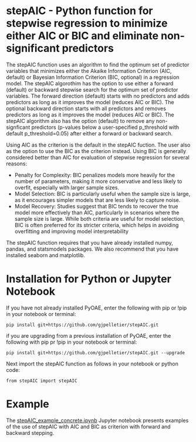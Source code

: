 
# stepAIC - Python function for stepwise regression to minimize either AIC or BIC and eliminate non-significant predictors

The stepAIC function uses an algorithm to find the optimum set of predictor variables that minimizes either the Akaike Information Criterion (AIC, default) or Bayesian Information Criterion (BIC, optional) in a regression model. The stepAIC algorothim has the option to use either a forward (default) or backward stepwise search for the optimum set of predictor variables. The forward direction (default) starts with no predictors and adds predictors as long as it improves the model (reduces AIC or BIC). The optional backward direction starts with all predictors and removes predictors as long as it improves the model (reduces AIC or BIC). The stepAIC algorithm also has the option (default) to remove any non-signficant predictors (p-values below a user-specified p_threshold with default p_threshold=0.05) after either a forward or backward search. 

Using AIC as the criterion is the default in the stepAIC fuction. The user also as the option to use the BIC as the criterion instead. Using BIC is generally considered better than AIC for evaluation of stepwise regression for several reasons:

- Penalty for Complexity: BIC penalizes models more heavily for the number of parameters, making it more conservative and less likely to overfit, especially with larger sample sizes.
- Model Selection: BIC is particularly useful when the sample size is large, as it encourages simpler models that are less likely to capture noise.
- Model Recovery: Studies suggest that BIC tends to recover the true model more effectively than AIC, particularly in scenarios where the sample size is large.
While both criteria are useful for model selection, BIC is often preferred for its stricter criteria, which helps in avoiding overfitting and improving model interpretability

The stepAIC function requires that you have already installed numpy, pandas, and statsmodels packages. We also recommend that you have installed seaborn and matplotlib.

# Installation for Python or Jupyter Notebook

If you have not already installed PyOAE, enter the following with pip or !pip in your notebook or terminal:<br>
```
pip install git+https://github.com/gjpelletier/stepAIC.git
```

if you are upgrading from a previous installation of PyOAE, enter the following with pip pr !pip in your notebook or terminal:<br>
```
pip install git+https://github.com/gjpelletier/stepAIC.git --upgrade
```

Next import the stepAIC function as follows in your notebook or python code:<br>
```
from stepAIC import stepAIC
```

# Example

The [stepAIC_example_concrete.ipynb](https://github.com/gjpelletier/stepAIC/blob/main/stepAIC_example_concrete.ipynb) Jupyter notebook presents examples of the use of stepAIC with AIC and BIC as criterion with forward and backward stepping.


